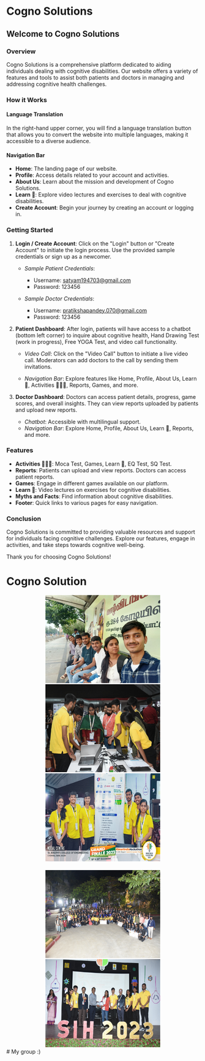 # Cogno Solutions

## Welcome to Cogno Solutions

### Overview

Cogno Solutions is a comprehensive platform dedicated to aiding individuals dealing with cognitive disabilities. Our website offers a variety of features and tools to assist both patients and doctors in managing and addressing cognitive health challenges.

### How it Works

#### Language Translation

In the right-hand upper corner, you will find a language translation button that allows you to convert the website into multiple languages, making it accessible to a diverse audience.

#### Navigation Bar

- **Home**: The landing page of our website.
- **Profile**: Access details related to your account and activities.
- **About Us**: Learn about the mission and development of Cogno Solutions.
- **Learn 📖**: Explore video lectures and exercises to deal with cognitive disabilities.
- **Create Account**: Begin your journey by creating an account or logging in.

### Getting Started

1. **Login / Create Account**: Click on the "Login" button or "Create Account" to initiate the login process. Use the provided sample credentials or sign up as a newcomer.

   - *Sample Patient Credentials*:
     - Username: satyam194703@gmail.com
     - Password: 123456

   - *Sample Doctor Credentials*:
     - Username: pratikshapandey.070@gmail.com
     - Password: 123456

2. **Patient Dashboard**: After login, patients will have access to a chatbot (bottom left corner) to inquire about cognitive health, Hand Drawing Test (work in progress), Free YOGA Test, and video call functionality.

   - *Video Call*: Click on the "Video Call" button to initiate a live video call. Moderators can add doctors to the call by sending them invitations.

   - *Navigation Bar*: Explore features like Home, Profile, About Us, Learn 📖, Activities 🤾🏻‍♂️, Reports, Games, and more.

3. **Doctor Dashboard**: Doctors can access patient details, progress, game scores, and overall insights. They can view reports uploaded by patients and upload new reports.

   - *Chatbot*: Accessible with multilingual support.
   - *Navigation Bar*: Explore Home, Profile, About Us, Learn 📖, Reports, and more.

### Features

- **Activities 🤾🏻‍♂️**: Moca Test, Games, Learn 📖, EQ Test, SQ Test.
- **Reports**: Patients can upload and view reports. Doctors can access patient reports.
- **Games**: Engage in different games available on our platform.
- **Learn 📖**: Video lectures on exercises for cognitive disabilities.
- **Myths and Facts**: Find information about cognitive disabilities.
- **Footer**: Quick links to various pages for easy navigation.

### Conclusion

Cogno Solutions is committed to providing valuable resources and support for individuals facing cognitive challenges. Explore our features, engage in activities, and take steps towards cognitive well-being.

Thank you for choosing Cogno Solutions!

# Cogno Solution
<div align="center">
    <img src= "Screenshots/WhatsApp Image 2024-06-30 at 08.44.55_1e00f02d.jpg" alt="Image 1" width="300" height="230"/>
    <img src="Screenshots/WhatsApp Image 2024-06-30 at 08.48.10_d560a4ea.jpg" alt="Image 2" width="300" height="230"/>
    <img src="Screenshots/WhatsApp Image 2024-06-30 at 08.48.11_ad42a059.jpg" alt="Image 3" width="300" height="230"/>
</div>

<div align="center" style="margin-top: 20px;">
    <img src="Screenshots/WhatsApp Image 2024-06-30 at 08.48.11_5c9e2fb4.jpg" alt="Image 4" width="300" height="230"/>
    <img src="Screenshots/WhatsApp Image 2024-06-30 at 08.48.11_caae87e2.jpg" alt="Image 5" width="300" height="230"/>
</div>
# My group :)
